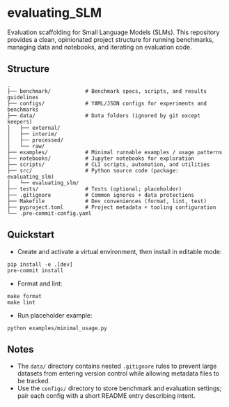 # evaluating_SLM

Evaluation scaffolding for Small Language Models (SLMs). This repository provides a clean, opinionated project structure for running benchmarks, managing data and notebooks, and iterating on evaluation code.

## Structure

```
.
├── benchmark/           # Benchmark specs, scripts, and results guidelines
├── configs/             # YAML/JSON configs for experiments and benchmarks
├── data/                # Data folders (ignored by git except keepers)
│   ├── external/
│   ├── interim/
│   ├── processed/
│   └── raw/
├── examples/            # Minimal runnable examples / usage patterns
├── notebooks/           # Jupyter notebooks for exploration
├── scripts/             # CLI scripts, automation, and utilities
├── src/                 # Python source code (package: evaluating_slm)
│   └── evaluating_slm/
├── tests/               # Tests (optional; placeholder)
├── .gitignore           # Common ignores + data protections
├── Makefile             # Dev conveniences (format, lint, test)
├── pyproject.toml       # Project metadata + tooling configuration
└── .pre-commit-config.yaml
```

## Quickstart

- Create and activate a virtual environment, then install in editable mode:

```
pip install -e .[dev]
pre-commit install
```

- Format and lint:

```
make format
make lint
```

- Run placeholder example:

```
python examples/minimal_usage.py
```

## Notes

- The `data/` directory contains nested `.gitignore` rules to prevent large datasets from entering version control while allowing metadata files to be tracked.
- Use the `configs/` directory to store benchmark and evaluation settings; pair each config with a short README entry describing intent.
